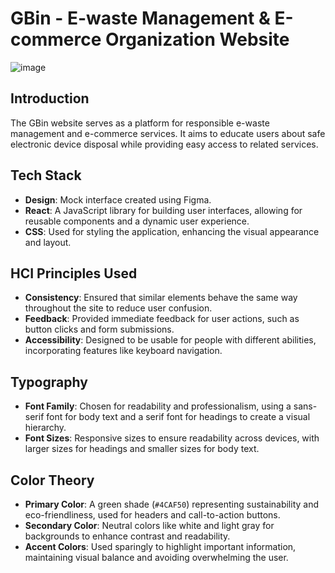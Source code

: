 # GBin - E-waste Management & E-commerce Organization Website
![image](https://github.com/user-attachments/assets/0434f551-2521-4be9-9c7c-d46f50291219)

## Introduction
The GBin website serves as a platform for responsible e-waste management and e-commerce services. It aims to educate users about safe electronic device disposal while providing easy access to related services.

## Tech Stack
- **Design**: Mock interface created using Figma.
- **React**: A JavaScript library for building user interfaces, allowing for reusable components and a dynamic user experience.
- **CSS**: Used for styling the application, enhancing the visual appearance and layout.

## HCI Principles Used
- **Consistency**: Ensured that similar elements behave the same way throughout the site to reduce user confusion.
- **Feedback**: Provided immediate feedback for user actions, such as button clicks and form submissions.
- **Accessibility**: Designed to be usable for people with different abilities, incorporating features like keyboard navigation.

## Typography
- **Font Family**: Chosen for readability and professionalism, using a sans-serif font for body text and a serif font for headings to create a visual hierarchy.
- **Font Sizes**: Responsive sizes to ensure readability across devices, with larger sizes for headings and smaller sizes for body text.

## Color Theory
- **Primary Color**: A green shade (`#4CAF50`) representing sustainability and eco-friendliness, used for headers and call-to-action buttons.
- **Secondary Color**: Neutral colors like white and light gray for backgrounds to enhance contrast and readability.
- **Accent Colors**: Used sparingly to highlight important information, maintaining visual balance and avoiding overwhelming the user.
